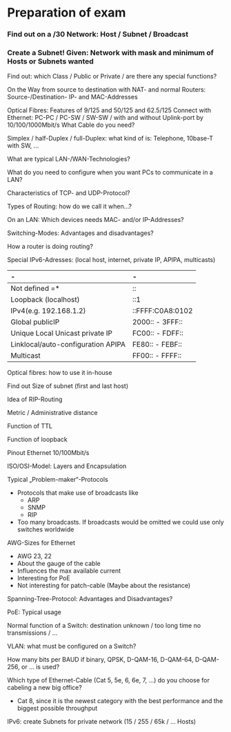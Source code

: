 # Preparation of exam

### Find out on a /30 Network: Host / Subnet / Broadcast


### Create a Subnet! Given: Network with mask and minimum of Hosts or Subnets wanted

Find out: which Class / Public or Private / are there any special functions?

On the Way from source to destination with NAT- and normal Routers: Source-/Destination- IP- and MAC-Addresses

Optical Fibres: Features of 9/125 and 50/125 and 62.5/125
Connect with Ethernet: PC-PC / PC-SW / SW-SW / with and without Uplink-port by 10/100/1000Mbit/s What Cable do you need?

Simplex / half-Duplex / full-Duplex: what kind of is: Telephone, 10base-T with SW, …

What are typical LAN-/WAN-Technologies?

What do you need to configure when you want PCs to communicate in a LAN?

Characteristics of TCP- and UDP-Protocol?

Types of Routing: how do we call it when…?

On an LAN: Which devices needs MAC- and/or IP-Addresses?

Switching-Modes: Advantages and disadvantages?

How a router is doing routing?

Special IPv6-Adresses: (local host, internet, private IP, APIPA, multicasts)


| -                                  | -                |
| :--------------------------------- | :--------------- |
| Not defined =*                     | ::               |
| Loopback (localhost)               | ::1              |
| IPv4(e.g. 192.168.1.2)             | ::FFFF:C0A8:0102 |
| Global publicIP                    | 2000:: - 3FFF::  |
| Unique Local Unicast private IP    | FC00:: - FDFF::  |
| Linklocal/auto-configuration APIPA | FE80:: - FEBF::  |
| Multicast                          | FF00:: - FFFF::  |

Optical fibres: how to use it in-house

Find out Size of subnet (first and last host)

Idea of RIP-Routing

Metric / Administrative distance

Function of TTL

Function of loopback

Pinout Ethernet 10/100Mbit/s

ISO/OSI-Model: Layers and Encapsulation

Typical „Problem-maker“-Protocols

- Protocols that make use of broadcasts like
  - ARP
  - SNMP
  - RIP
- Too many broadcasts. If broadcasts would be omitted we could use only switches worldwide

AWG-Sizes for Ethernet

- AWG 23, 22
- About the gauge of the cable
- Influences the max available current
- Interesting for PoE
- Not interesting for patch-cable (Maybe about the resistance)

Spanning-Tree-Protocol: Advantages and Disadvantages?

PoE: Typical usage

Normal function of a Switch: destination unknown / too long time no transmissions / …

VLAN: what must be configured on a Switch?

How many bits per BAUD if binary, QPSK, D-QAM-16, D-QAM-64, D-QAM-256, or … is used?

Which type of Ethernet-Cable (Cat 5, 5e, 6, 6e, 7, …) do you choose for cabeling a new big office?

- Cat 8, since it is the newest category with the best performance and the biggest possible throughput

IPv6: create Subnets for private network (15 / 255 / 65k / … Hosts)
